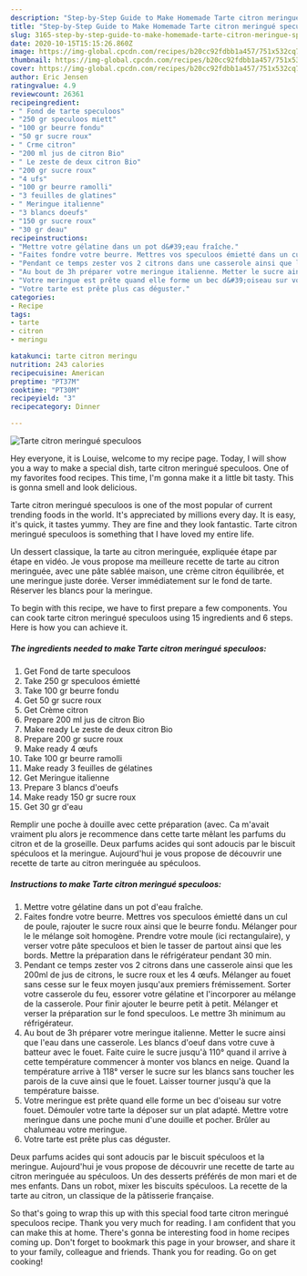 ```yaml
---
description: "Step-by-Step Guide to Make Homemade Tarte citron meringué speculoos"
title: "Step-by-Step Guide to Make Homemade Tarte citron meringué speculoos"
slug: 3165-step-by-step-guide-to-make-homemade-tarte-citron-meringue-speculoos
date: 2020-10-15T15:15:26.860Z
image: https://img-global.cpcdn.com/recipes/b20cc92fdbb1a457/751x532cq70/tarte-citron-meringue-speculoos-photo-principale-de-la-recette.jpg
thumbnail: https://img-global.cpcdn.com/recipes/b20cc92fdbb1a457/751x532cq70/tarte-citron-meringue-speculoos-photo-principale-de-la-recette.jpg
cover: https://img-global.cpcdn.com/recipes/b20cc92fdbb1a457/751x532cq70/tarte-citron-meringue-speculoos-photo-principale-de-la-recette.jpg
author: Eric Jensen
ratingvalue: 4.9
reviewcount: 26361
recipeingredient:
- " Fond de tarte speculoos"
- "250 gr speculoos miett"
- "100 gr beurre fondu"
- "50 gr sucre roux"
- " Crme citron"
- "200 ml jus de citron Bio"
- " Le zeste de deux citron Bio"
- "200 gr sucre roux"
- "4 ufs"
- "100 gr beurre ramolli"
- "3 feuilles de glatines"
- " Meringue italienne"
- "3 blancs doeufs"
- "150 gr sucre roux"
- "30 gr deau"
recipeinstructions:
- "Mettre votre gélatine dans un pot d&#39;eau fraîche."
- "Faites fondre votre beurre. Mettres vos speculoos émietté dans un cul de poule, rajouter le sucre roux ainsi que le beurre fondu. Mélanger pour le le mélange soit homogène. Prendre votre moule (ici rectangulaire), y verser votre pâte speculoos et bien le tasser de partout ainsi que les bords. Mettre la préparation dans le réfrigérateur pendant 30 min."
- "Pendant ce temps zester vos 2 citrons dans une casserole ainsi que les 200ml de jus de citrons, le sucre roux et les 4 œufs. Mélanger au fouet sans cesse sur le feux moyen jusqu&#39;aux premiers frémissement. Sorter votre casserole du feu, essorer votre gélatine et l&#39;incorporer au mélange de la casserole. Pour finir ajouter le beurre petit à petit. Mélanger et verser la préparation sur le fond speculoos. Le mettre 3h minimum au réfrigérateur."
- "Au bout de 3h préparer votre meringue italienne. Metter le sucre ainsi que l&#39;eau dans une casserole. Les blancs d&#39;oeuf dans votre cuve à batteur avec le fouet. Faite cuire le sucre jusqu&#39;à 110° quand il arrive à cette température commencer à monter vos blancs en neige. Quand la température arrive à 118° verser le sucre sur les blancs sans toucher les parois de la cuve ainsi que le fouet. Laisser tourner jusqu&#39;à que la température baisse."
- "Votre meringue est prête quand elle forme un bec d&#39;oiseau sur votre fouet. Démouler votre tarte la déposer sur un plat adapté. Mettre votre meringue dans une poche muni d&#39;une douille et pocher. Brûler au chalumeau votre meringue."
- "Votre tarte est prête plus cas déguster."
categories:
- Recipe
tags:
- tarte
- citron
- meringu

katakunci: tarte citron meringu 
nutrition: 243 calories
recipecuisine: American
preptime: "PT37M"
cooktime: "PT30M"
recipeyield: "3"
recipecategory: Dinner

---
```



![Tarte citron meringué speculoos](https://img-global.cpcdn.com/recipes/b20cc92fdbb1a457/751x532cq70/tarte-citron-meringue-speculoos-photo-principale-de-la-recette.jpg)

Hey everyone, it is Louise, welcome to my recipe page. Today, I will show you a way to make a special dish, tarte citron meringué speculoos. One of my favorites food recipes. This time, I'm gonna make it a little bit tasty. This is gonna smell and look delicious.

Tarte citron meringué speculoos is one of the most popular of current trending foods in the world. It's appreciated by millions every day. It is easy, it's quick, it tastes yummy. They are fine and they look fantastic. Tarte citron meringué speculoos is something that I have loved my entire life.

Un dessert classique, la tarte au citron meringuée, expliquée étape par étape en vidéo. Je vous propose ma meilleure recette de tarte au citron meringuée, avec une pâte sablée maison, une crème citron équilibrée, et une meringue juste dorée. Verser immédiatement sur le fond de tarte. Réserver les blancs pour la meringue.


To begin with this recipe, we have to first prepare a few components. You can cook tarte citron meringué speculoos using 15 ingredients and 6 steps. Here is how you can achieve it.

<!--inarticleads1-->

##### The ingredients needed to make Tarte citron meringué speculoos:

1. Get  Fond de tarte speculoos
1. Take 250 gr speculoos émietté
1. Take 100 gr beurre fondu
1. Get 50 gr sucre roux
1. Get  Crème citron
1. Prepare 200 ml jus de citron Bio
1. Make ready  Le zeste de deux citron Bio
1. Prepare 200 gr sucre roux
1. Make ready 4 œufs
1. Take 100 gr beurre ramolli
1. Make ready 3 feuilles de gélatines
1. Get  Meringue italienne
1. Prepare 3 blancs d&#39;oeufs
1. Make ready 150 gr sucre roux
1. Get 30 gr d&#39;eau


Remplir une poche à douille avec cette préparation (avec. Ca m&#39;avait vraiment plu alors je recommence dans cette tarte mêlant les parfums du citron et de la groseille. Deux parfums acides qui sont adoucis par le biscuit spéculoos et la meringue. Aujourd&#39;hui je vous propose de découvrir une recette de tarte au citron meringuée au spéculoos. 

<!--inarticleads2-->

##### Instructions to make Tarte citron meringué speculoos:

1. Mettre votre gélatine dans un pot d&#39;eau fraîche.
1. Faites fondre votre beurre. Mettres vos speculoos émietté dans un cul de poule, rajouter le sucre roux ainsi que le beurre fondu. Mélanger pour le le mélange soit homogène. Prendre votre moule (ici rectangulaire), y verser votre pâte speculoos et bien le tasser de partout ainsi que les bords. Mettre la préparation dans le réfrigérateur pendant 30 min.
1. Pendant ce temps zester vos 2 citrons dans une casserole ainsi que les 200ml de jus de citrons, le sucre roux et les 4 œufs. Mélanger au fouet sans cesse sur le feux moyen jusqu&#39;aux premiers frémissement. Sorter votre casserole du feu, essorer votre gélatine et l&#39;incorporer au mélange de la casserole. Pour finir ajouter le beurre petit à petit. Mélanger et verser la préparation sur le fond speculoos. Le mettre 3h minimum au réfrigérateur.
1. Au bout de 3h préparer votre meringue italienne. Metter le sucre ainsi que l&#39;eau dans une casserole. Les blancs d&#39;oeuf dans votre cuve à batteur avec le fouet. Faite cuire le sucre jusqu&#39;à 110° quand il arrive à cette température commencer à monter vos blancs en neige. Quand la température arrive à 118° verser le sucre sur les blancs sans toucher les parois de la cuve ainsi que le fouet. Laisser tourner jusqu&#39;à que la température baisse.
1. Votre meringue est prête quand elle forme un bec d&#39;oiseau sur votre fouet. Démouler votre tarte la déposer sur un plat adapté. Mettre votre meringue dans une poche muni d&#39;une douille et pocher. Brûler au chalumeau votre meringue.
1. Votre tarte est prête plus cas déguster.


Deux parfums acides qui sont adoucis par le biscuit spéculoos et la meringue. Aujourd&#39;hui je vous propose de découvrir une recette de tarte au citron meringuée au spéculoos. Un des desserts préférés de mon mari et de mes enfants. Dans un robot, mixer les biscuits spéculoos. La recette de la tarte au citron, un classique de la pâtisserie française. 

So that's going to wrap this up with this special food tarte citron meringué speculoos recipe. Thank you very much for reading. I am confident that you can make this at home. There's gonna be interesting food in home recipes coming up. Don't forget to bookmark this page in your browser, and share it to your family, colleague and friends. Thank you for reading. Go on get cooking!
